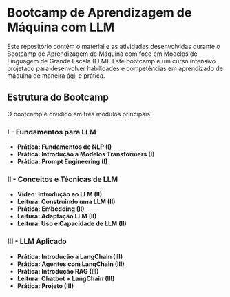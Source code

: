 # Bootcamp de Aprendizagem de Máquina com LLM

Este repositório contém o material e as atividades desenvolvidas durante o Bootcamp de Aprendizagem de Máquina com foco em Modelos de Linguagem de Grande Escala (LLM). Este bootcamp é um curso intensivo projetado para desenvolver habilidades e competências em aprendizado de máquina de maneira ágil e prática.

## Estrutura do Bootcamp

O bootcamp é dividido em três módulos principais:

### I - Fundamentos para LLM
- **Prática: Fundamentos de NLP (I)**
- **Prática: Introdução a Modelos Transformers (I)**
- **Prática: Prompt Engineering (I)**

### II - Conceitos e Técnicas de LLM
- **Vídeo: Introdução ao LLM (II)**
- **Leitura: Construindo uma LLM (II)**
- **Prática: Embedding (II)**
- **Leitura: Adaptação LLM (II)**
- **Leitura: Uso e Capacidade de LLM (II)**

### III - LLM Aplicado
- **Prática: Introdução a LangChain (III)**
- **Prática: Agentes com LangChain (III)**
- **Prática: Introdução RAG (III)**
- **Leitura: Chatbot + LangChain (III)**
- **Prática: Projeto (III)**
